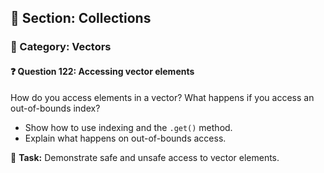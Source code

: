 ## 📘 Section: Collections  
### 🔹 Category: Vectors  
#### ❓ Question 122: Accessing vector elements

How do you access elements in a vector? What happens if you access an out-of-bounds index?

- Show how to use indexing and the `.get()` method.
- Explain what happens on out-of-bounds access.

🔧 **Task:** Demonstrate safe and unsafe access to vector elements.
